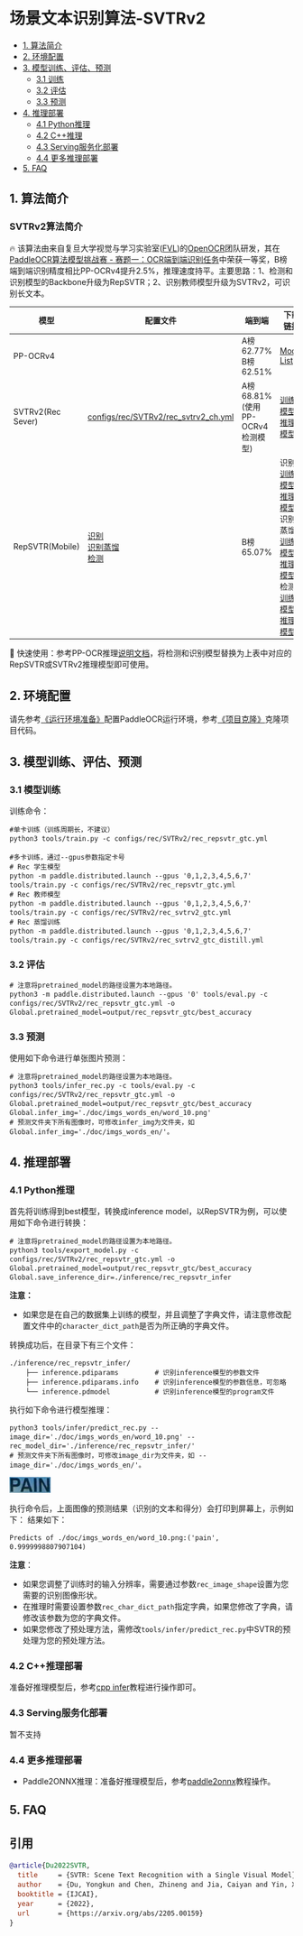 # 场景文本识别算法-SVTRv2

- [1. 算法简介](#1)
- [2. 环境配置](#2)
- [3. 模型训练、评估、预测](#3)
    - [3.1 训练](#3-1)
    - [3.2 评估](#3-2)
    - [3.3 预测](#3-3)
- [4. 推理部署](#4)
    - [4.1 Python推理](#4-1)
    - [4.2 C++推理](#4-2)
    - [4.3 Serving服务化部署](#4-3)
    - [4.4 更多推理部署](#4-4)
- [5. FAQ](#5)

<a name="1"></a>
## 1. 算法简介

### SVTRv2算法简介

<a name="1"></a>
🔥 该算法由来自复旦大学视觉与学习实验室([FVL](https://fvl.fudan.edu.cn))的[OpenOCR](https://github.com/Topdu/OpenOCR)团队研发，其在[PaddleOCR算法模型挑战赛 - 赛题一：OCR端到端识别任务](https://aistudio.baidu.com/competition/detail/1131/0/introduction)中荣获一等奖，B榜端到端识别精度相比PP-OCRv4提升2.5%，推理速度持平。主要思路：1、检测和识别模型的Backbone升级为RepSVTR；2、识别教师模型升级为SVTRv2，可识别长文本。

|模型|配置文件|端到端|下载链接|
| --- | --- | --- | --- |
|PP-OCRv4| |A榜 62.77% <br> B榜 62.51%| [Model List](../../doc/doc_ch/models_list.md) | 
|SVTRv2(Rec Sever)|[configs/rec/SVTRv2/rec_svtrv2_ch.yml](../../configs/rec/SVTRv2/rec_svtrv2_ch.yml)|A榜 68.81% (使用PP-OCRv4检测模型)| [训练模型](https://paddleocr.bj.bcebos.com/openatom/openatom_rec_svtrv2_ch_train.tar) / [推理模型](https://paddleocr.bj.bcebos.com/openatom/openatom_rec_svtrv2_ch_infer.tar) |
|RepSVTR(Mobile)|[识别](../../configs/rec/SVTRv2/rec_repsvtr_ch.yml) <br> [识别蒸馏](../../configs/rec/SVTRv2/rec_svtrv2_ch_distillation.yml) <br> [检测](../../configs/det/det_repsvtr_db.yml)|B榜 65.07%| 识别: [训练模型](https://paddleocr.bj.bcebos.com/openatom/openatom_rec_repsvtr_ch_train.tar) / [推理模型](https://paddleocr.bj.bcebos.com/openatom/openatom_rec_repsvtr_ch_infer.tar) <br> 识别蒸馏: [训练模型](https://paddleocr.bj.bcebos.com/openatom/openatom_rec_svtrv2_distill_ch_train.tar) / [推理模型](https://paddleocr.bj.bcebos.com/openatom/openatom_rec_svtrv2_distill_ch_infer.tar) <br> 检测: [训练模型](https://paddleocr.bj.bcebos.com/openatom/openatom_det_repsvtr_ch_train.tar) / [推理模型](https://paddleocr.bj.bcebos.com/openatom/openatom_det_repsvtr_ch_infer.tar) |

🚀 快速使用：参考PP-OCR推理[说明文档](../../doc/doc_ch/inference_ppocr.md)，将检测和识别模型替换为上表中对应的RepSVTR或SVTRv2推理模型即可使用。

<a name="2"></a>
## 2. 环境配置
请先参考[《运行环境准备》](./environment.md)配置PaddleOCR运行环境，参考[《项目克隆》](./clone.md)克隆项目代码。


<a name="3"></a>
## 3. 模型训练、评估、预测

<a name="3-1"></a>
### 3.1 模型训练


训练命令：
```shell
#单卡训练（训练周期长，不建议）
python3 tools/train.py -c configs/rec/SVTRv2/rec_repsvtr_gtc.yml

#多卡训练，通过--gpus参数指定卡号
# Rec 学生模型
python -m paddle.distributed.launch --gpus '0,1,2,3,4,5,6,7'  tools/train.py -c configs/rec/SVTRv2/rec_repsvtr_gtc.yml
# Rec 教师模型
python -m paddle.distributed.launch --gpus '0,1,2,3,4,5,6,7'  tools/train.py -c configs/rec/SVTRv2/rec_svtrv2_gtc.yml
# Rec 蒸馏训练
python -m paddle.distributed.launch --gpus '0,1,2,3,4,5,6,7'  tools/train.py -c configs/rec/SVTRv2/rec_svtrv2_gtc_distill.yml
```

<a name="3-2"></a>
### 3.2 评估


```shell
# 注意将pretrained_model的路径设置为本地路径。
python3 -m paddle.distributed.launch --gpus '0' tools/eval.py -c configs/rec/SVTRv2/rec_repsvtr_gtc.yml -o Global.pretrained_model=output/rec_repsvtr_gtc/best_accuracy
```

<a name="3-3"></a>
### 3.3 预测

使用如下命令进行单张图片预测：
```shell
# 注意将pretrained_model的路径设置为本地路径。
python3 tools/infer_rec.py -c tools/eval.py -c configs/rec/SVTRv2/rec_repsvtr_gtc.yml -o Global.pretrained_model=output/rec_repsvtr_gtc/best_accuracy Global.infer_img='./doc/imgs_words_en/word_10.png'
# 预测文件夹下所有图像时，可修改infer_img为文件夹，如 Global.infer_img='./doc/imgs_words_en/'。
```


<a name="4"></a>
## 4. 推理部署

<a name="4-1"></a>
### 4.1 Python推理
首先将训练得到best模型，转换成inference model，以RepSVTR为例，可以使用如下命令进行转换：

```shell
# 注意将pretrained_model的路径设置为本地路径。
python3 tools/export_model.py -c configs/rec/SVTRv2/rec_repsvtr_gtc.yml -o Global.pretrained_model=output/rec_repsvtr_gtc/best_accuracy Global.save_inference_dir=./inference/rec_repsvtr_infer
```

**注意：**
- 如果您是在自己的数据集上训练的模型，并且调整了字典文件，请注意修改配置文件中的`character_dict_path`是否为所正确的字典文件。

转换成功后，在目录下有三个文件：
```
./inference/rec_repsvtr_infer/
    ├── inference.pdiparams         # 识别inference模型的参数文件
    ├── inference.pdiparams.info    # 识别inference模型的参数信息，可忽略
    └── inference.pdmodel           # 识别inference模型的program文件
```


执行如下命令进行模型推理：

```shell
python3 tools/infer/predict_rec.py --image_dir='./doc/imgs_words_en/word_10.png' --rec_model_dir='./inference/rec_repsvtr_infer/'
# 预测文件夹下所有图像时，可修改image_dir为文件夹，如 --image_dir='./doc/imgs_words_en/'。
```
![](../imgs_words_en/word_10.png)

执行命令后，上面图像的预测结果（识别的文本和得分）会打印到屏幕上，示例如下：
结果如下：
```shell
Predicts of ./doc/imgs_words_en/word_10.png:('pain', 0.9999998807907104)
```

**注意**：

- 如果您调整了训练时的输入分辨率，需要通过参数`rec_image_shape`设置为您需要的识别图像形状。
- 在推理时需要设置参数`rec_char_dict_path`指定字典，如果您修改了字典，请修改该参数为您的字典文件。
- 如果您修改了预处理方法，需修改`tools/infer/predict_rec.py`中SVTR的预处理为您的预处理方法。

<a name="4-2"></a>
### 4.2 C++推理部署

准备好推理模型后，参考[cpp infer](../../deploy/cpp_infer/)教程进行操作即可。

<a name="4-3"></a>
### 4.3 Serving服务化部署

暂不支持

<a name="4-4"></a>
### 4.4 更多推理部署

- Paddle2ONNX推理：准备好推理模型后，参考[paddle2onnx](../../deploy/paddle2onnx/)教程操作。

<a name="5"></a>
## 5. FAQ

## 引用

```bibtex
@article{Du2022SVTR,
  title     = {SVTR: Scene Text Recognition with a Single Visual Model},
  author    = {Du, Yongkun and Chen, Zhineng and Jia, Caiyan and Yin, Xiaoting and Zheng, Tianlun and Li, Chenxia and Du, Yuning and Jiang, Yu-Gang},
  booktitle = {IJCAI},
  year      = {2022},
  url       = {https://arxiv.org/abs/2205.00159}
}
```
